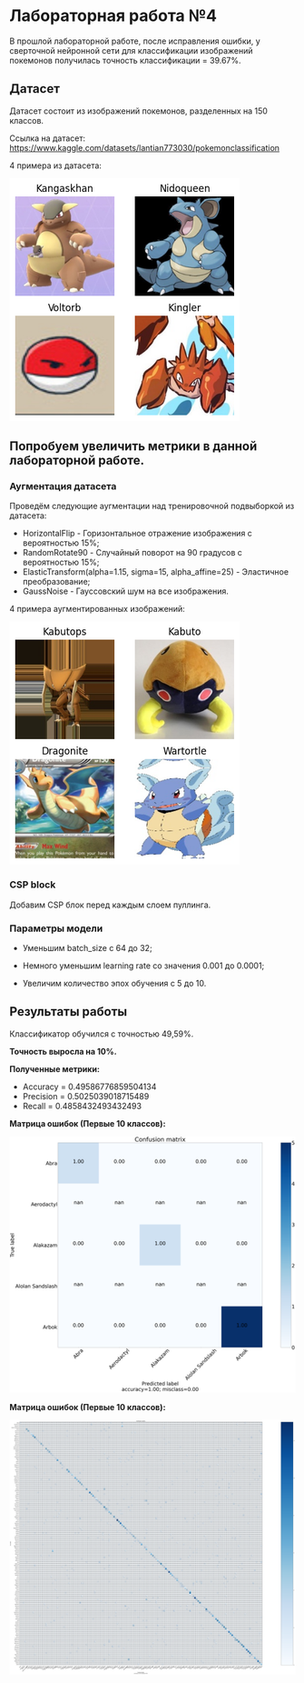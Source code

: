 # Лабораторная работа №4

В прошлой лабораторной работе, после исправления ошибки, у сверточной нейронной сети для классификации изображений покемонов получилась точность классификации = 39.67%.

## Датасет

Датасет состоит из изображений покемонов, разделенных на 150 классов.

Ссылка на датасет: https://www.kaggle.com/datasets/lantian773030/pokemonclassification

4 примера из датасета:

![dataset_preview](/test_preview.png)

## Попробуем увеличить метрики в данной лабораторной работе.

### Аугментация датасета

Проведём следующие аугментации над тренировочной подвыборкой из датасета:

- HorizontalFlip - Горизонтальное отражение изображения с вероятностью 15%;
- RandomRotate90 - Случайный поворот на 90 градусов с вероятностью 15%;
- ElasticTransform(alpha=1.15, sigma=15, alpha_affine=25) - Эластичное преобразование;
- GaussNoise - Гауссовский шум на все изображения.

4 примера аугментированных изображений:

![dataset_preview](/Augmented_preview.png)

### CSP block

Добавим CSP блок перед каждым слоем пуллинга.

### Параметры модели

- Уменьшим batch_size с 64 до 32;

- Немного уменьшим learning rate со значения 0.001 до 0.0001;

- Увеличим количество эпох обучения с 5 до 10.

## Результаты работы

Классификатор обучился с точностью 49,59%.

**Точность выросла на 10%.**

**Полученные метрики:**

- Accuracy = 0.49586776859504134 
- Precision = 0.5025039018715489 
- Recall = 0.4858432493432493

**Матрица ошибок (Первые 10 классов):**

![dataset_preview](/confusion_10.png)

**Матрица ошибок (Первые 10 классов):**

![dataset_preview](/full_confusion.png)
